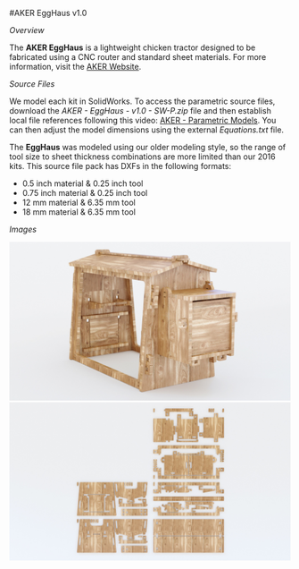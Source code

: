 #AKER EggHaus v1.0

*Overview*

The **AKER EggHaus** is a lightweight chicken tractor designed to be fabricated using a CNC router and standard sheet materials. For more information, visit the [AKER Website](http://www.akerkits.com).

*Source Files*

We model each kit in SolidWorks. To access the parametric source files, download the *AKER - EggHaus - v1.0 - SW-P.zip* file and then establish local file references following this video: [AKER - Parametric Models](https://www.youtube.com/watch?v=Ewdrlv4nSA0). You can then adjust the model dimensions using the external *Equations.txt* file.

The **EggHaus** was modeled using our older modeling style, so the range of tool size to sheet thickness combinations are more limited than our 2016 kits. This source file pack has DXFs in the following formats:

 * 0.5 inch material & 0.25 inch tool
 * 0.75 inch material & 0.25 inch tool
 * 12 mm material & 6.35 mm tool
 * 18 mm material & 6.35 mm tool

*Images*

![EggHaus](https://github.com/AKERKits/EggHaus/blob/master/Images/AKER%20-%20EggHaus%20-%20v1.0%20-%20Assembly%20Cropped.jpg?raw=true)
![EggHaus](https://github.com/AKERKits/EggHaus/blob/master/Images/AKER%20-%20EggHaus%20-%20v1.0%20-%20Nesting%20Cropped.jpg?raw=true)


